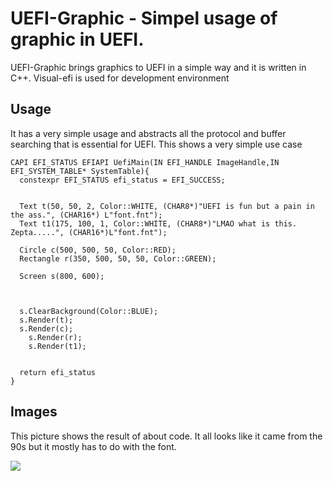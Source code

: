 # UEFI-Graphic - Simpel usage of graphic in UEFI.
UEFI-Graphic brings graphics to UEFI in a simple way and it is written in C++. 
Visual-efi is used for development environment


## Usage

 It has a very simple usage and abstracts all the protocol and buffer searching that is essential for UEFI.
 This shows a very simple use case
```
CAPI EFI_STATUS EFIAPI UefiMain(IN EFI_HANDLE ImageHandle,IN EFI_SYSTEM_TABLE* SystemTable){
  constexpr EFI_STATUS efi_status = EFI_SUCCESS;
    

  Text t(50, 50, 2, Color::WHITE, (CHAR8*)"UEFI is fun but a pain in the ass.", (CHAR16*) L"font.fnt");
  Text t1(175, 100, 1, Color::WHITE, (CHAR8*)"LMAO what is this. Zepta.....", (CHAR16*)L"font.fnt");

  Circle c(500, 500, 50, Color::RED);
  Rectangle r(350, 500, 50, 50, Color::GREEN);

  Screen s(800, 600);

 
 
  s.ClearBackground(Color::BLUE);
  s.Render(t);
  s.Render(c);
	s.Render(r);
	s.Render(t1);

    
  return efi_status
}
```

## Images

This picture shows the result of about code. It all looks like it came from the 90s but it mostly has to do with the font.

![](https://cdn.discordapp.com/attachments/865269282903162913/1073791181814779985/image.png)
